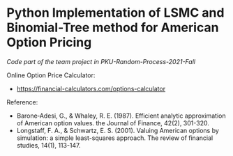 # Python Implementation of LSMC and Binomial-Tree method for American Option Pricing

*Code part of the team project in PKU-Random-Process-2021-Fall*

Online Option Price Calculator:

* https://financial-calculators.com/options-calculator


Reference:

* Barone‐Adesi, G., & Whaley, R. E. (1987). Efficient analytic approximation of American option values. the Journal of Finance, 42(2), 301-320.
* Longstaff, F. A., & Schwartz, E. S. (2001). Valuing American options by simulation: a simple least-squares approach. The review of financial studies, 14(1), 113-147.
